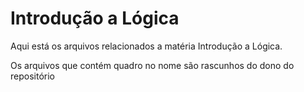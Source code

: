 # Introdução a Lógica

Aqui está os arquivos relacionados a matéria Introdução a Lógica.

Os arquivos que contém quadro no nome são rascunhos do dono do repositório
